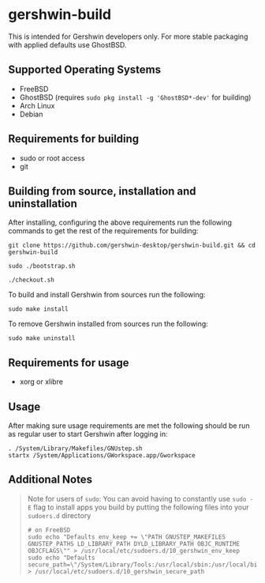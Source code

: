 # gershwin-build

This is intended for Gershwin developers only.  For more stable packaging with applied defaults use GhostBSD.

## Supported Operating Systems

* FreeBSD
* GhostBSD (requires `sudo pkg install -g 'GhostBSD*-dev'` for building)
* Arch Linux
* Debian

## Requirements for building

* sudo or root access
* git

## Building from source, installation and uninstallation

After installing, configuring the above requirements run the following commands to get the rest of the requirements for building:

```
git clone https://github.com/gershwin-desktop/gershwin-build.git && cd gershwin-build
```

```
sudo ./bootstrap.sh
```

```
./checkout.sh
```

To build and install Gershwin from sources run the following:

```
sudo make install
```

To remove Gershwin installed from sources run the following:

```
sudo make uninstall
```

## Requirements for usage

* xorg or xlibre

## Usage

After making sure usage requirements are met the following should be run as regular user to start Gershwin after logging in:

```
. /System/Library/Makefiles/GNUstep.sh
startx /System/Applications/GWorkspace.app/Gworkspace
```
## Additional Notes

> Note for users of `sudo`: You can avoid having to constantly use `sudo -E` flag to install apps you build by putting the following files into your `sudoers.d` directory
> ```
> # on FreeBSD
> sudo echo "Defaults env_keep += \"PATH GNUSTEP_MAKEFILES GNUSTEP_PATHS LD_LIBRARY_PATH DYLD_LIBRARY_PATH OBJC_RUNTIME OBJCFLAGS\"" > /usr/local/etc/sudoers.d/10_gershwin_env_keep
> sudo echo "Defaults secure_path=\"/System/Library/Tools:/usr/local/sbin:/usr/local/bin:/usr/sbin:/usr/bin:/sbin:/bin\"" > /usr/local/etc/sudoers.d/10_gershwin_secure_path
> ```
